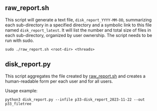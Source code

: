## raw_report.sh
This script will generate a text file, `disk_report_YYYY-MM-DD`, summarizing each sub-directory in a specified directory and a symbolic link to this file named `disk_report_latest`. It will list the number and total size of files in each sub-directory, organized by user ownership.
The script needs to be run with sudo.

```
sudo ./raw_report.sh <root-dir> <threads>
```

## disk_report.py
This script aggregates the file created by [raw_report.sh](/raw_report.sh) and creates a human-readable form per each user and for all users.

Usage example:
```
python3 disk_report.py --infile p33-disk_report_2023-11-22 --out p33_filetree
```
